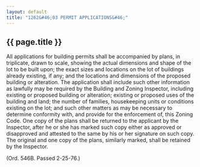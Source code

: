 ```yaml
---
layout: default 
title: "1262&#46;03 PERMIT APPLICATIONS&#46;"
---
```


{{ page.title }}
----------------

All applications for building permits shall be accompanied by plans, in
triplicate, drawn to scale, showing the actual dimensions and shape of
the lot to be built upon; the exact sizes and locations on the lot of
buildings already existing, if any; and the locations and dimensions of
the proposed building or alteration. The application shall include such
other information as lawfully may be required by the Building and Zoning
Inspector, including existing or proposed building or alteration;
existing or proposed uses of the building and land; the number of
families, housekeeping units or conditions existing on the lot; and such
other matters as may be necessary to determine conformity with, and
provide for the enforcement of, this Zoning Code. One copy of the plans
shall be returned to the applicant by the Inspector, after he or she has
marked such copy either as approved or disapproved and attested to the
same by his or her signature on such copy. The original and one copy of
the plans, similarly marked, shall be retained by the Inspector.

(Ord. 546B. Passed 2-25-76.)
